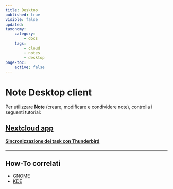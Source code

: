 ```yaml
---
title: Desktop
published: true
visible: false
updated:
taxonomy:
    category:
        - docs
    tags:
        - cloud
        - notes
        - desktop
page-toc:
    active: false
---
```

# Note Desktop client

Per utilizzare **Note** (creare, modificare e condividere note), controlla i seguenti tutorial: 

## [Nextcloud app](/tutorials/cloud/clients/desktop/multiplatform/desktop-sync-client)

#### [Sincronizzazione dei task con Thunderbird](/tutorials/cloud/clients/desktop/multiplatform/thunderbird-calendar-contacts#tasks-integration-with-with-thunderbird)

----
## How-To correlati

- [GNOME](/tutorials/cloud/clients/desktop/gnu-linux/gnome-desktop-integration)
- [KDE](/tutorials/cloud/clients/desktop/gnu-linux/kde-desktop-integration)
